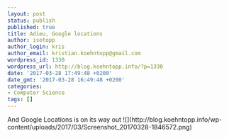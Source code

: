 ```yaml
---
layout: post
status: publish
published: true
title: Adieu, Google locations
author: isotopp
author_login: kris
author_email: kristian.koehntopp@gmail.com
wordpress_id: 1330
wordpress_url: http://blog.koehntopp.info/?p=1330
date: '2017-03-28 17:49:48 +0200'
date_gmt: '2017-03-28 16:49:48 +0200'
categories:
- Computer Science
tags: []
---
```

<p>And Google Locations is on its way out ![](http://blog.koehntopp.info/wp-content/uploads/2017/03/Screenshot_20170328-1846572.png)</p>
